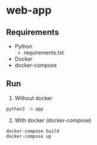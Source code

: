 # web-app

## Requirements
- Python
    - requirements.txt
- Docker
- docker-compose

## Run
1. Without docker
```bash
python3 -m app
```
2. With docker (docker-compose)
```
docker-compose build
docker-compose up
```
